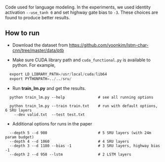 
Code used for language modeling. 
In the experiments, we used identity activation `--use_tanh 0` and set highway gate bias to `-3`.
These choices are found to produce better results.

## How to run
  - Download the dataset from https://github.com/yoonkim/lstm-char-cnn/tree/master/data/ptb
  
  - Make sure CUDA library path and `cuda_functional.py` is available to python. For example,
  ```python
    export LD_LIBRARY_PATH=/usr/local/cuda/lib64
    export PYTHONPATH=../../sru/
  ```
  
  - Run **train_lm.py** and get the results.
  ```
    python train_lm.py --help               # see all running options
  
    python train_lm.py --train train.txt    # run with default options, 6 SRU layers  
      --dev valid.txt  --test test.txt
  ```
  
  - Additional options for runs in the paper
  ```
    --depth 5 --d 980                       # 5 SRU layers (with 24m param budget)
    --depth 4 --d 1060                      # 4 SRU layers
    --depth 3 --d 1180 --bias -1            # 3 SRU layers, highway bias -1
    --depth 2 --d 950 --lstm                # 2 LSTM layers
  ```
